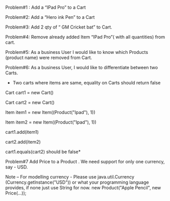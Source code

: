 Problem#1 : Add a “IPad Pro” to a Cart

Problem#2: Add a “Hero ink Pen” to a Cart

Problem#3: Add 2 qty of  “ GM Cricket bat” to Cart.

Problem#4: Remove already added Item “IPad Pro”( with all quantities)  from cart.

Problem#5: As a business User I would like to know which Products (product name) were removed from Cart.

Problem#6: As a business User, I would like to differentiate between two Carts.
*  Two carts where items are same, equality on Carts should return false

Cart cart1 = new Cart()

Cart cart2 =  new Cart()

Item item1 = new Item((Product("Ipad"), 1))

Item item2 = new  Item((Product("Ipad"), 1))

cart1.add(item1)

cart2.add(item2)


cart1.equals(cart2)  should be false*

Problem#7  Add Price to a Product . We need support for only one currency, say - USD.

Note – 
 For modelling currency - Please use java.util.Currency (Currency.getInstance("USD"))  or what your programming language provides, if none just use String for now.
 new Product("Apple Pencil", new Price(...));
 
 
